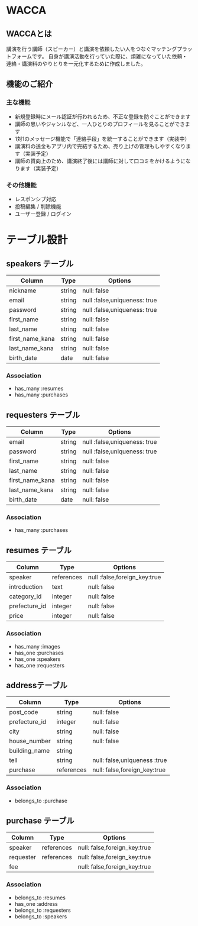 # WACCA

## WACCAとは
講演を行う講師（スピーカー）と講演を依頼したい人をつなぐマッチングプラットフォームです。
自身が講演活動を行っていた際に、煩雑になっていた依頼・連絡・講演料のやりとりを一元化するために作成しました。

## 機能のご紹介
### 主な機能
- 新規登録時にメール認証が行われるため、不正な登録を防ぐことができます
- 講師の思いやジャンルなど、一人ひとりのプロフィールを見ることができます
- 1対1のメッセージ機能で「連絡手段」を統一することができます（実装中）
- 講演料の送金もアプリ内で完結するため、売り上げの管理もしやすくなります（実装予定）
- 講師の質向上のため、講演終了後には講師に対して口コミをかけるようになります（実装予定）

### その他機能

- レスポンシブ対応
- 投稿編集 / 削除機能
- ユーザー登録 / ログイン




# テーブル設計

## speakers テーブル

| Column          | Type   | Options                      |
| --------------- | ------ | ---------------------------- |
| nickname        | string | null: false                  |
| email           | string | null :false,uniqueness: true |
| password        | string | null :false,uniqueness: true |
| first_name      | string | null: false                  |
| last_name       | string | null: false                  |
| first_name_kana | string | null: false                  |
| last_name_kana  | string | null: false                  |
| birth_date      | date   | null: false                  |

### Association
- has_many :resumes
- has_many :purchases

## requesters テーブル

| Column          | Type   | Options                      |
| --------------- | ------ | ---------------------------- |
| email           | string | null :false,uniqueness: true |
| password        | string | null :false,uniqueness: true |
| first_name      | string | null: false                  |
| last_name       | string | null: false                  |
| first_name_kana | string | null: false                  |
| last_name_kana  | string | null: false                  |
| birth_date      | date   | null: false                  |

### Association
- has_many :purchases

## resumes テーブル

| Column           | Type       | Options                      |
| ---------------- | ---------- | ---------------------------- |
| speaker          | references | null :false,foreign_key:true |
| introduction     | text       | null: false                  |
| category_id      | integer    | null: false                  |
| prefecture_id    | integer    | null: false                  |
| price            | integer    | null: false                  |

### Association
- has_many :images
- has_one :purchases
- has_one :speakers
- has_one :requesters


## addressテーブル

| Column          | Type       | Options                      |
| --------------- | ---------- | ---------------------------- |
| post_code       | string     | null: false                  |
| prefecture_id   | integer    | null: false                  |
| city            | string     | null: false                  |
| house_number    | string     | null: false                 |
| building_name   | string     |                              |
| tell            | string     | null: false,uniqueness :true |
| purchase        | references | null: false,foreign_key:true |

### Association
- belongs_to :purchase

## purchase テーブル

| Column          | Type       | Options                      |
| --------------- | ---------- | ---------------------------- |
| speaker         | references | null: false,foreign_key:true |
| requester       | references | null: false,foreign_key:true |
| fee             |  | null: false,foreign_key:true |

### Association
- belongs_to :resumes
- has_one :address
- belongs_to :requesters
- belongs_to :speakers
